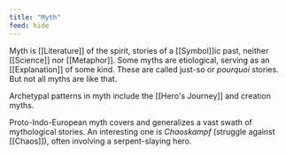 ```yaml
---
title: "Myth"
feed: hide
---
```


Myth is [[Literature]] of the spirit, stories of a [[Symbol]]ic past, neither [[Science]] nor [[Metaphor]]. Some myths are etiological, serving as an [[Explanation]] of some kind. These are called just-so or _pourquoi_ stories. But not all myths are like that.

Archetypal patterns in myth include the [[Hero's Journey]] and creation myths.  

Proto-Indo-European myth covers and generalizes a vast swath of mythological stories. An interesting one is _Chaoskampf_ (struggle against [[Chaos]]), often involving a serpent-slaying hero. 